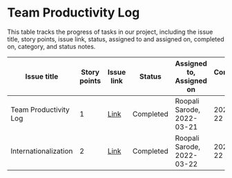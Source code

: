 # Team Productivity Log

This table tracks the progress of tasks in our project, including the issue title, story points, issue link, status, assigned to and assigned on, completed on, category, and status notes.

| Issue title           | Story points | Issue link                                                              | Status    | Assigned to, Assigned on   | Completed on | Category      | Status notes          |
|-----------------------|--------------|-------------------------------------------------------------------------|-----------|----------------------------|--------------|---------------|-----------------------|
| Team Productivity Log | 1            | [Link](https://github.com/roopalisarode/mywebclass-simulation/issues/3) | Completed | Roopali Sarode, 2022-03-21 | 2022-03-22   | Documentation | Created markdown file |
| Internationalization | 2            | [Link](https://github.com/roopalisarode/mywebclass-simulation/issues/6) | Completed | Roopali Sarode, 2022-03-22 | 2022-03-22   | Documentation | Added fucntion for internationalization along with test|

